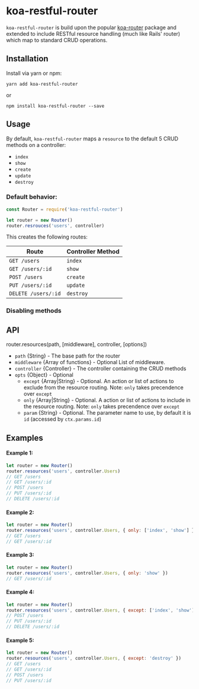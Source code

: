 # koa-restful-router

`koa-restful-router` is build upon the popular [koa-router](https://github.com/alexmingoia/koa-router/tree/master/) package
and extended to include RESTful resource handling (much like Rails' router) which map to standard CRUD operations.

## Installation

Install via yarn or npm:

```
yarn add koa-restful-router
```

or

```
npm install koa-restful-router --save
```

## Usage

By default, `koa-restful-router` maps a `resource` to the default 5 CRUD methods on a controller:

* `index`
* `show`
* `create`
* `update`
* `destroy`

### Default behavior:

```js
const Router = require('koa-restful-router')

let router = new Router()
router.resrouces('users', controller)
```

This creates the following routes:

| Route               | Controller Method  |
|---------------------|--------------------|
| `GET /users`        | `index`            |
| `GET /users/:id`    | `show`             |
| `POST /users`       | `create`           |
| `PUT /users/:id`    | `update`           |
| `DELETE /users/:id` | `destroy`          |


### Disabling methods



## API

router.resources(path, [middleware], controller, [options])

* `path` {String} - The base path for the router
* `middleware` {Array of functions} - Optional List of middleware.
* `controller` {Controller} - The controller containing the CRUD methods
* `opts` {Object} - Optional
    * `except` {Array|String} - Optional. An action or list of actions to exclude from the resource routing. Note: `only` takes precendence over `except`
    * `only` {Array|String} - Optional. A action or list of actions to include in the resource routing. Note: `only` takes precendence over `except`
    * `param` {String} - Optional. The parameter name to use, by default it is `id` (accessed by `ctx.params.id`)

## Examples


#### Example 1:

```js
let router = new Router()
router.resources('users', controller.Users)
// GET /users
// GET /users/:id
// POST /users
// PUT /users/:id
// DELETE /users/:id
```

#### Example 2:

```js
let router = new Router()
router.resources('users', controller.Users, { only: ['index', 'show'] })
// GET /users
// GET /users/:id
```

#### Example 3:

```js
let router = new Router()
router.resources('users', controller.Users, { only: 'show' })
// GET /users/:id
```

#### Example 4:

```js
let router = new Router()
router.resources('users', controller.Users, { except: ['index', 'show'] })
// POST /users
// PUT /users/:id
// DELETE /users/:id
```

#### Example 5:

```js
let router = new Router()
router.resources('users', controller.Users, { except: 'destroy' })
// GET /users
// GET /users/:id
// POST /users
// PUT /users/:id
```


